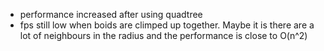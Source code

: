 - performance increased after using quadtree
- fps still low when boids are climped up together. Maybe it is there are a lot of neighbours in the radius and the performance is close to O(n^2)